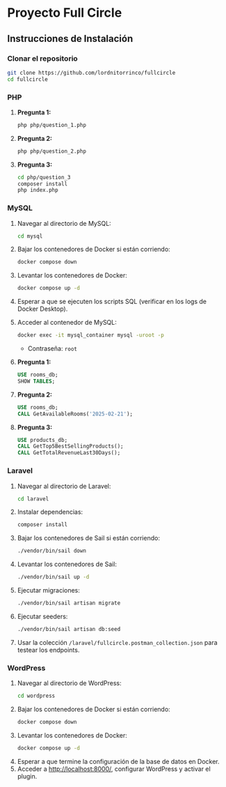 # Proyecto Full Circle

## Instrucciones de Instalación

### Clonar el repositorio
```bash
git clone https://github.com/lordnitorrinco/fullcircle
cd fullcircle
```

### PHP
1. **Pregunta 1:**
    ```bash
    php php/question_1.php
    ```
2. **Pregunta 2:**
    ```bash
    php php/question_2.php
    ```
3. **Pregunta 3:**
    ```bash
    cd php/question_3
    composer install
    php index.php
    ```

### MySQL
1. Navegar al directorio de MySQL:
    ```bash
    cd mysql
    ```
2. Bajar los contenedores de Docker si están corriendo:
    ```bash
    docker compose down
    ```
3. Levantar los contenedores de Docker:
    ```bash
    docker compose up -d
    ```
4. Esperar a que se ejecuten los scripts SQL (verificar en los logs de Docker Desktop).
5. Acceder al contenedor de MySQL:
    ```bash
    docker exec -it mysql_container mysql -uroot -p
    ```
    - Contraseña: `root`

6. **Pregunta 1:**
    ```sql
    USE rooms_db;
    SHOW TABLES;
    ```
7. **Pregunta 2:**
    ```sql
    USE rooms_db;
    CALL GetAvailableRooms('2025-02-21');
    ```
8. **Pregunta 3:**
    ```sql
    USE products_db;
    CALL GetTop5BestSellingProducts();
    CALL GetTotalRevenueLast30Days();
    ```

### Laravel
1. Navegar al directorio de Laravel:
    ```bash
    cd laravel
    ```
2. Instalar dependencias:
    ```bash
    composer install
    ```
3. Bajar los contenedores de Sail si están corriendo:
    ```bash
    ./vendor/bin/sail down
    ```
4. Levantar los contenedores de Sail:
    ```bash
    ./vendor/bin/sail up -d
    ```
5. Ejecutar migraciones:
    ```bash
    ./vendor/bin/sail artisan migrate
    ```
6. Ejecutar seeders:
    ```bash
    ./vendor/bin/sail artisan db:seed
    ```
7. Usar la colección `/laravel/fullcircle.postman_collection.json` para testear los endpoints.

### WordPress
1. Navegar al directorio de WordPress:
    ```bash
    cd wordpress
    ```
2. Bajar los contenedores de Docker si están corriendo:
    ```bash
    docker compose down
    ```
3. Levantar los contenedores de Docker:
    ```bash
    docker compose up -d
    ```
4. Esperar a que termine la configuración de la base de datos en Docker.
5. Acceder a [http://localhost:8000/](http://localhost:8000/), configurar WordPress y activar el plugin.

